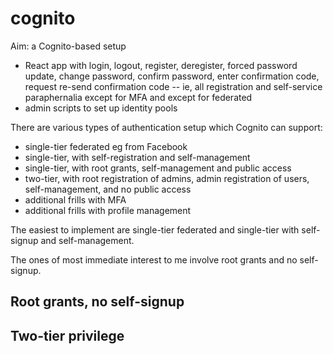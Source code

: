 # cognito

Aim: a Cognito-based setup

* React app with login, logout, register, deregister, forced password update, change password, confirm password,
  enter confirmation code, request re-send confirmation code -- ie, all registration and self-service paraphernalia
  except for MFA and except for federated
* admin scripts to set up identity pools

There are various types of authentication setup which Cognito can support:

* single-tier federated eg from Facebook
* single-tier, with self-registration and self-management
* single-tier, with root grants, self-management and public access
* two-tier, with root registration of admins, admin registration of users, self-management, and no public access
* additional frills with MFA
* additional frills with profile management

The easiest to implement are single-tier federated and single-tier with self-signup and self-management.

The ones of most immediate interest to me involve root grants and no self-signup.

## Root grants, no self-signup

## Two-tier privilege
